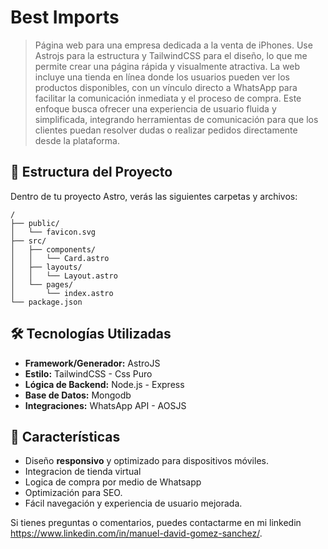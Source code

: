 # Best Imports

> Página web para una empresa dedicada a la venta de iPhones. Use Astrojs para la estructura y TailwindCSS para el diseño, lo que me permite crear una página rápida y visualmente atractiva. La web incluye una tienda en línea donde los usuarios pueden ver los productos disponibles, con un vínculo directo a WhatsApp para facilitar la comunicación inmediata y el proceso de compra. Este enfoque busca ofrecer una experiencia de usuario fluida y simplificada, integrando herramientas de comunicación para que los clientes puedan resolver dudas o realizar pedidos directamente desde la plataforma.

## 🚀 Estructura del Proyecto

Dentro de tu proyecto Astro, verás las siguientes carpetas y archivos:

```text
/
├── public/
│   └── favicon.svg
├── src/
│   ├── components/
│   │   └── Card.astro
│   ├── layouts/
│   │   └── Layout.astro
│   └── pages/
│       └── index.astro
└── package.json
```

## 🛠️ Tecnologías Utilizadas

- **Framework/Generador:** AstroJS
- **Estilo:** TailwindCSS - Css Puro
- **Lógica de Backend:** Node.js - Express
- **Base de Datos:** Mongodb
- **Integraciones:** WhatsApp API - AOSJS

## 🚀 Características

- Diseño **responsivo** y optimizado para dispositivos móviles.
- Integracion de tienda virtual
- Logica de compra por medio de Whatsapp
- Optimización para SEO.
- Fácil navegación y experiencia de usuario mejorada.

Si tienes preguntas o comentarios, puedes contactarme en mi linkedin https://www.linkedin.com/in/manuel-david-gomez-sanchez/.
